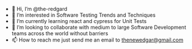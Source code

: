- 👋 Hi, I’m @the-redgard
- 👀 I’m interested in Software Testing Trends and Techniques
- 🌱 I’m currently learning react and cypress for Unit Tests
- 💞️ I’m looking to collaborate with medium to large Software Development teams across the world without barriers 
- 📫 How to reach me just send me an email to thenewedgar@gmail.com

<!---
the-redgard/the-redgard is a ✨ special ✨ repository because its `README.md` (this file) appears on your GitHub profile.
You can click the Preview link to take a look at your changes.
--->
